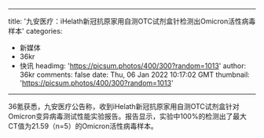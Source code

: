 
---
title: '九安医疗：iHelath新冠抗原家用自测OTC试剂盒针检测出Omicron活性病毒样本'
categories: 
 - 新媒体
 - 36kr
 - 快讯
headimg: 'https://picsum.photos/400/300?random=1013'
author: 36kr
comments: false
date: Thu, 06 Jan 2022 10:17:02 GMT
thumbnail: 'https://picsum.photos/400/300?random=1013'
---

<div>   
36氪获悉，九安医疗公告称，收到iHelath新冠抗原家用自测OTC试剂盒针对Omicron变异病毒测试性能实验报告。报告显示，实验中100%的检测出了最大CT值为21.59（n=5）的Omicron活性病毒样本。  
</div>
            